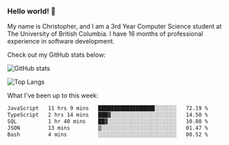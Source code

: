 ### Hello world! 👋
My name is Christopher, and I am a 3rd Year Computer Science student at The University of British Columbia. I have 16 months of professional experience in software development.


Check out my GitHub stats below: 

![GitHub stats](https://github-readme-stats-chrishadrian.vercel.app/api?username=chrishadrian&hide=contribs,issues&count_private=true&show_icons=true&theme=tokyonight)

![Top Langs](https://github-readme-stats-chrishadrian.vercel.app/api/top-langs/?username=chrishadrian&exclude_repo=prodify,cpsc221&layout=compact&theme=tokyonight&langs_count=4)

What I've been up to this week:
<!--START_SECTION:waka-->

```txt
JavaScript   11 hrs 9 mins   ██████████████████░░░░░░░   72.19 %
TypeScript   2 hrs 14 mins   ███▓░░░░░░░░░░░░░░░░░░░░░   14.50 %
SQL          1 hr 40 mins    ██▓░░░░░░░░░░░░░░░░░░░░░░   10.88 %
JSON         13 mins         ▒░░░░░░░░░░░░░░░░░░░░░░░░   01.47 %
Bash         4 mins          ░░░░░░░░░░░░░░░░░░░░░░░░░   00.52 %
```

<!--END_SECTION:waka-->
<!-- [![willianrod's wakatime stats](https://github-readme-stats.vercel.app/api/wakatime?username=chrishadrian)](https://github.com/anuraghazra/github-readme-stats) -->

<!--
- 🔭 I’m currently working on ...
- 🌱 I’m currently learning ...
- 👯 I’m looking to collaborate on ...
- 🤔 I’m looking for help with ...
- 💬 Ask me about ...
- 📫 How to reach me: ...
- 😄 Pronouns: ...
- ⚡ Fun fact: ...
-->
